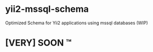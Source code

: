 # yii2-mssql-schema

Optimized Schema for Yii2 applications using mssql databases (WIP)

# [VERY] SOON &trade;

